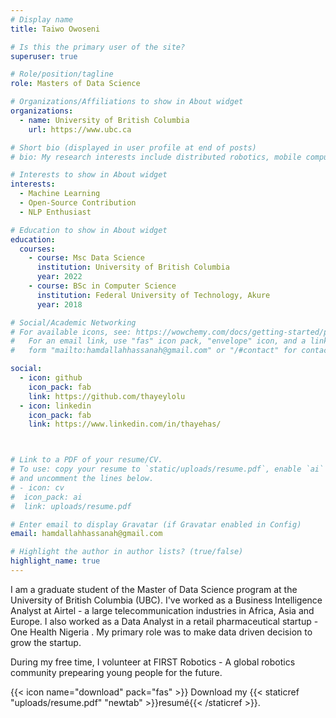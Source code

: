 ```yaml
---
# Display name
title: Taiwo Owoseni

# Is this the primary user of the site?
superuser: true

# Role/position/tagline
role: Masters of Data Science

# Organizations/Affiliations to show in About widget
organizations:
  - name: University of British Columbia
    url: https://www.ubc.ca

# Short bio (displayed in user profile at end of posts)
# bio: My research interests include distributed robotics, mobile computing and programmable matter.

# Interests to show in About widget
interests:
  - Machine Learning
  - Open-Source Contribution
  - NLP Enthusiast

# Education to show in About widget
education:
  courses:
    - course: Msc Data Science
      institution: University of British Columbia 
      year: 2022
    - course: BSc in Computer Science
      institution: Federal University of Technology, Akure
      year: 2018

# Social/Academic Networking
# For available icons, see: https://wowchemy.com/docs/getting-started/page-builder/#icons
#   For an email link, use "fas" icon pack, "envelope" icon, and a link in the
#   form "mailto:hamdallahhassanah@gmail.com" or "/#contact" for contact widget.

social:
  - icon: github
    icon_pack: fab
    link: https://github.com/thayeylolu
  - icon: linkedin
    icon_pack: fab
    link: https://www.linkedin.com/in/thayehas/



# Link to a PDF of your resume/CV.
# To use: copy your resume to `static/uploads/resume.pdf`, enable `ai` icons in `params.toml`,
# and uncomment the lines below.
# - icon: cv
#  icon_pack: ai
#  link: uploads/resume.pdf

# Enter email to display Gravatar (if Gravatar enabled in Config)
email: hamdallahhassanah@gmail.com

# Highlight the author in author lists? (true/false)
highlight_name: true
---
```


I am a graduate student of the Master of Data Science program at the University of British Columbia (UBC). I've worked as a Business Intelligence Analyst at Airtel - a large telecommunication industries in Africa, Asia and Europe. 
I also worked as a Data Analyst in a retail pharmaceutical startup - One Health Nigeria . My primary role was to make data driven decision to grow the startup.

During my free time, I volunteer at FIRST Robotics - A global robotics community prepearing young people for the future. 


{{< icon name="download" pack="fas" >}} Download my {{< staticref "uploads/resume.pdf" "newtab" >}}resumé{{< /staticref >}}.
